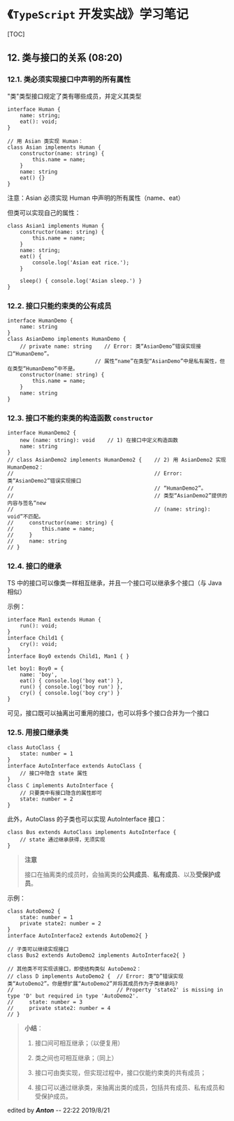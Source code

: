 # 《`TypeScript` 开发实战》学习笔记

[TOC]

## 12. 类与接口的关系 (08:20)

### 12.1. 类必须实现接口中声明的所有属性

"类"类型接口规定了类有哪些成员，并定义其类型

```tsx
interface Human {
    name: string;
    eat(): void;
}

// 用 Asian 类实现 Human：
class Asian implements Human {
    constructor(name: string) {
        this.name = name;
    }
    name: string
    eat() {}
}
```

注意：Asian 必须实现 Human 中声明的所有属性（name、eat）

但类可以实现自己的属性：

```tsx
class Asian1 implements Human {
    constructor(name: string) {
        this.name = name;
    }
    name: string;
    eat() {
        console.log('Asian eat rice.');
    }

    sleep() { console.log('Asian sleep.') }
}
```



### 12.2. 接口只能约束类的公有成员

```tsx
interface HumanDemo {
    name: string
}
class AsianDemo implements HumanDemo {
    // private name: string    // Error: 类“AsianDemo”错误实现接口“HumanDemo”。
                            // 属性“name”在类型“AsianDemo”中是私有属性，但在类型“HumanDemo”中不是。
    constructor(name: string) {
        this.name = name;
    }
    name: string
}
```



### 12.3. 接口不能约束类的构造函数 `constructor`

```tsx
interface HumanDemo2 {
    new (name: string): void    // 1) 在接口中定义构造函数
    name: string
}
// class AsianDemo2 implements HumanDemo2 {    // 2) 用 AsianDemo2 实现 HumanDemo2：
//                                             // Error: 类“AsianDemo2”错误实现接口 
//											   // “HumanDemo2”。
//                                             // 类型“AsianDemo2”提供的内容与签名“new 
//											   // (name: string): void”不匹配。
//     constructor(name: string) {
//         this.name = name;
//     }
//     name: string
// }
```



### 12.4. 接口的继承

TS 中的接口可以像类一样相互继承，并且一个接口可以继承多个接口（与 Java 相似）

示例：

```tsx
interface Man1 extends Human {
    run(): void;
}
interface Child1 {
    cry(): void;
}
interface Boy0 extends Child1, Man1 { }

let boy1: Boy0 = {
    name: 'boy',
    eat() { console.log('boy eat') },
    run() { console.log('boy run') },
    cry() { console.log('boy cry') }
}
```

可见，接口既可以抽离出可重用的接口，也可以将多个接口合并为一个接口



### 12.5. 用接口继承类

```tsx
class AutoClass {
    state: number = 1
}
interface AutoInterface extends AutoClass {
    // 接口中隐含 state 属性
}
class C implements AutoInterface {
    // 只要类中有接口隐含的属性即可
    state: number = 2
}
```

此外，AutoClass 的子类也可以实现 AutoInterface 接口：

```tsx
class Bus extends AutoClass implements AutoInterface {
    // state 通过继承获得，无须实现
}
```




> **注意**
>
> ​	接口在抽离类的成员时，会抽离类的**公共成员**、**私有成员**、以及**受保护成员**。

示例：

```tsx
class AutoDemo2 {
    state: number = 1
    private state2: number = 2
}
interface AutoInterface2 extends AutoDemo2{ }

// 子类可以继续实现接口
class Bus2 extends AutoDemo2 implements AutoInterface2{ }

// 其他类不可实现该接口，即使结构类似 AutoDemo2：
// class D implements AutoDemo2 {  // Error: 类“D”错误实现类“AutoDemo2”。你是想扩展“AutoDemo2”并将其成员作为子类继承吗?
//                                 // Property 'state2' is missing in type 'D' but required in type 'AutoDemo2'.
//     state: number = 3
//     private state2: number = 4
// }
```



> **小结**：
>
> 1. 接口间可相互继承；（以便复用）
>
> 2. 类之间也可相互继承；（同上）
>
> 3. 接口可由类实现，但实现过程中，接口仅能约束类的共有成员；
>
> 4. 接口可以通过继承类，来抽离出类的成员，包括共有成员、私有成员和受保护成员。





edited by ***Anton*** -- 22:22 2019/8/21